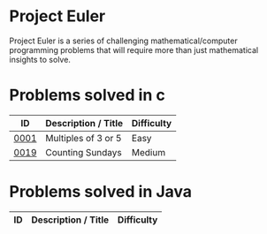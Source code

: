 # Project Euler
Project Euler is a series of challenging mathematical/computer programming problems that will require more than just mathematical insights to solve.

# Problems solved in c

| ID | Description / Title | Difficulty|
| ------ | ------ |------ |
| [0001](https://github.com/wmaidson/ProjectEuler/blob/main/ProblemsArchives/c/0001/main.c) | Multiples of 3 or 5 | Easy |
| [0019](https://github.com/wmaidson/ProjectEuler/blob/main/ProblemsArchives/c/0019/main.c) | Counting Sundays | Medium |


# Problems solved in Java

| ID | Description / Title | Difficulty|
| ------ | ------ |------ |
